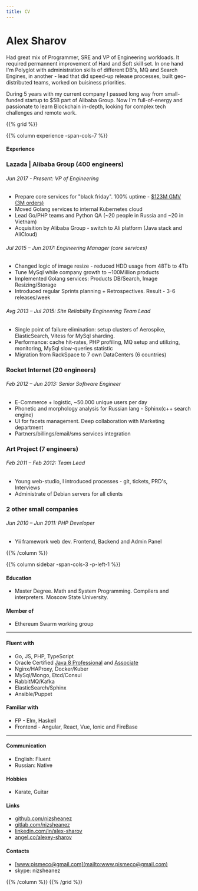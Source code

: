 ```yaml
---
title: CV
---
```

# Alex Sharov
Had great mix of Programmer, SRE and VP of Engineering workloads. It required permannent improvement of Hard and Soft skill set. In one hand I'm Polyglot with administration skills of different DB's, MQ and Search Engines, in another - lead that did speed-up release processes, built geo-distributed teams, worked on buisiness priorities. 

During 5 years with my current company I passed long way from small-funded startup to $5B part of Alibaba Group. Now I'm full-of-energy and passionate to learn Blockchain in-depth, looking for complex tech challenges and remote work.

{{% grid %}}

{{% column experience -span-cols-7 %}}
#### Experience

### Lazada | Alibaba Group (400 engineers) 
###### *Jun 2017 - Present: VP of Engineering*

* Prepare core services for "black friday". 100% uptime - [$123M GMV (3M orders)](http://markets.businessinsider.com/news/stocks/Southeast-Asia-s-eCommerce-leader-Lazada-smashes-sales-record-1007843779)
* Moved Golang services to internal Kubernetes cloud
* Lead Go/PHP teams and Python QA (~20 people in Russia and ~20 in Vietnam)
* Acquisition by Alibaba Group - switch to Ali platform (Java stack and AliCloud)

###### *Jul 2015 – Jun 2017: Engineering Manager (core services)*

* Changed logic of image resize - reduced HDD usage from 48Tb to 4Tb
* Tune MySql while company growth to ~100Million products
* Implemented Golang services: Products DB/Search, Image Resizing/Storage
* Introduced regular Sprints planning + Retrospectives. Result - 3-6 releases/week

###### *Avg 2013 – Jul 2015: Site Reliability Engineering Team Lead*

* Single point of failure elimination: setup clusters of Aerospike, ElasticSearch, Vitess for MySql sharding.
* Performance: cache hit-rates, PHP profiling, MQ setup and utilizing, monitoring, MySql slow-queries statistic
* Migration from RackSpace to 7 own DataCenters (6 countries)

### Rocket Internet (20 engineers)
###### *Feb 2012 – Jun 2013: Senior Software Engineer*

* E-Commerce + logistic, ~50.000 unique users per day
* Phonetic and morphology analysis for Russian lang - Sphinx(c++ search engine)
* UI for facets management. Deep collaboration with Marketing department
* Partners/billings/email/sms services integration

### Art Project (7 engineers)
###### *Feb 2011 – Feb 2012: Team Lead*

* Young web-studio, I introduced processes - git, tickets, PRD's, Interviews
* Administrate of Debian servers for all clients

### 2 other small companies
###### *Jun 2010 – Jun 2011: PHP Developer*

* Yii framework web dev. Frontend, Backend and Admin Panel

{{% /column %}}

{{% column sidebar -span-cols-3 -p-left-1 %}}
#### Education 
  * Master Degree. Math and System Programming. Compilers and interpreters. Moscow State University.  

#### Member of 
  * Ethereum Swarm working group

---------

#### Fluent with
  * Go, JS, PHP, TypeScript 
  * Oracle Certified [Java 8 Professional](https://www.youracclaim.com/badges/e729c951-ad94-469b-9d53-6df58d6a8f32/public_url) and [Associate](https://www.youracclaim.com/badges/3c1dcd16-2dfa-434a-aaea-0d1d523f966e/public_url)
  * Nginx/HAProxy, Docker/Kuber
  * MySql/Mongo, Etcd/Consul
  * RabbitMQ/Kafka
  * ElasticSearch/Sphinx
  * Ansible/Puppet

#### Familiar with
  * FP - Elm, Haskell
  * Frontend - Angular, React, Vue, Ionic and FireBase

---------

#### Communication
  * English: Fluent
  * Russian: Native

#### Hobbies
  * Karate, Guitar

#### Links
  * [github.com/nizsheanez](http://github.com/nizsheanez)
  * [gitlab.com/nizsheanez](https://gitlab.com/nizsheanez)
  * [linkedin.com/in/alex-sharov](https://www.linkedin.com/in/alex-sharov/)
  * [angel.co/alexey-sharov](https://angel.co/alexey-sharov)

#### Contacts
  * [www.pismeco@gmail.com](mailto:www.pismeco@gmail.com)
  * skype: nizsheanez

{{% /column %}}
{{% /grid %}}
